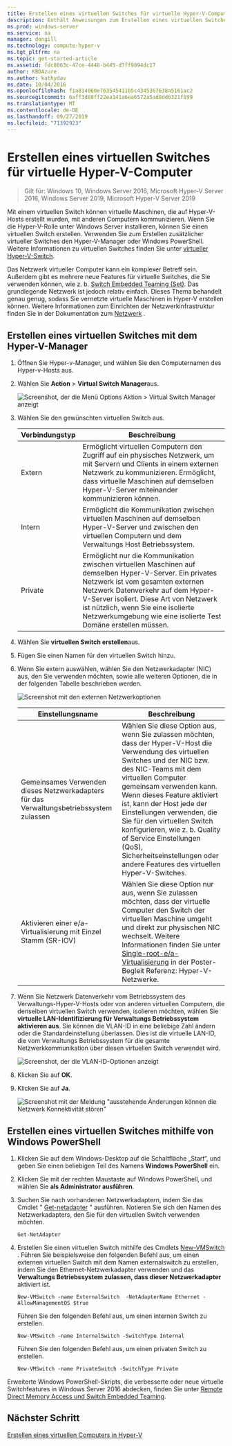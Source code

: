 ```yaml
---
title: Erstellen eines virtuellen Switches für virtuelle Hyper-V-Computer
description: Enthält Anweisungen zum Erstellen eines virtuellen Switches mit dem Hyper-V-Manager oder Windows PowerShell.
ms.prod: windows-server
ms.service: na
manager: dongill
ms.technology: compute-hyper-v
ms.tgt_pltfrm: na
ms.topic: get-started-article
ms.assetid: fdc8063c-47ce-4448-b445-d7ff9894dc17
author: KBDAzure
ms.author: kathydav
ms.date: 10/04/2016
ms.openlocfilehash: f1a814060e763545411b5c4345367638a5161ac2
ms.sourcegitcommit: 6aff3d88ff22ea141a6ea6572a5ad8dd6321f199
ms.translationtype: MT
ms.contentlocale: de-DE
ms.lasthandoff: 09/27/2019
ms.locfileid: "71392923"
---
```

# <a name="create-a-virtual-switch-for-hyper-v-virtual-machines"></a>Erstellen eines virtuellen Switches für virtuelle Hyper-V-Computer

>Gilt für: Windows 10, Windows Server 2016, Microsoft Hyper-V Server 2016, Windows Server 2019, Microsoft Hyper-V Server 2019
  
Mit einem virtuellen Switch können virtuelle Maschinen, die auf Hyper-V-Hosts erstellt wurden, mit anderen Computern kommunizieren. Wenn Sie die Hyper-V-Rolle unter Windows Server installieren, können Sie einen virtuellen Switch erstellen. Verwenden Sie zum Erstellen zusätzlicher virtueller Switches den Hyper-V-Manager oder Windows PowerShell. Weitere Informationen zu virtuellen Switches finden Sie unter [virtueller Hyper-V-Switch](../../hyper-v-virtual-switch/Hyper-V-Virtual-Switch.md).  
  
Das Netzwerk virtueller Computer kann ein komplexer Betreff sein. Außerdem gibt es mehrere neue Features für virtuelle Switches, die Sie verwenden können, wie z. b. [Switch Embedded Teaming (Set)](../../hyper-v-virtual-switch/RDMA-and-Switch-Embedded-Teaming.md#switch-embedded-teaming-set). Das grundlegende Netzwerk ist jedoch relativ einfach. Dieses Thema behandelt genau genug, sodass Sie vernetzte virtuelle Maschinen in Hyper-V erstellen können. Weitere Informationen zum Einrichten der Netzwerkinfrastruktur finden Sie in der Dokumentation zum [Netzwerk](../../../networking/Networking.md) .   
  
## <a name="create-a-virtual-switch-by-using-hyper-v-manager"></a>Erstellen eines virtuellen Switches mit dem Hyper-V-Manager  
  
1.  Öffnen Sie Hyper-v-Manager, und wählen Sie den Computernamen des Hyper-v-Hosts aus.  
  
2.  Wählen Sie **Action** > **Virtual Switch Manager**aus.  
  
    ![Screenshot, der die Menü Options Aktion > Virtual Switch Manager anzeigt](../media/Hyper-V-Action-VSwitchManager.png)  
  
3.  Wählen Sie den gewünschten virtuellen Switch aus.  
  
    |Verbindungstyp|Beschreibung|  
    |-------------------|---------------|  
    |Extern|Ermöglicht virtuellen Computern den Zugriff auf ein physisches Netzwerk, um mit Servern und Clients in einem externen Netzwerk zu kommunizieren. Ermöglicht, dass virtuelle Maschinen auf demselben Hyper-V-Server miteinander kommunizieren können.|  
    |Intern|Ermöglicht die Kommunikation zwischen virtuellen Maschinen auf demselben Hyper-V-Server und zwischen den virtuellen Computern und dem Verwaltungs Host Betriebssystem.|  
    |Private|Ermöglicht nur die Kommunikation zwischen virtuellen Maschinen auf demselben Hyper-V-Server. Ein privates Netzwerk ist vom gesamten externen Netzwerk Datenverkehr auf dem Hyper-V-Server isoliert. Diese Art von Netzwerk ist nützlich, wenn Sie eine isolierte Netzwerkumgebung wie eine isolierte Test Domäne erstellen müssen.|  
  
4.  Wählen Sie **virtuellen Switch erstellen**aus.  
  
5.  Fügen Sie einen Namen für den virtuellen Switch hinzu.  
  
6.  Wenn Sie extern auswählen, wählen Sie den Netzwerkadapter (NIC) aus, den Sie verwenden möchten, sowie alle weiteren Optionen, die in der folgenden Tabelle beschrieben werden.  
  
    ![Screenshot mit den externen Netzwerkoptionen](../media/Hyper-V-NewVSwitch-ExternalOptions.png)  
  
    |Einstellungsname|Beschreibung|  
    |----------------|---------------|  
    |Gemeinsames Verwenden dieses Netzwerkadapters für das Verwaltungsbetriebssystem zulassen|Wählen Sie diese Option aus, wenn Sie zulassen möchten, dass der Hyper-V-Host die Verwendung des virtuellen Switches und der NIC bzw. des NIC-Teams mit dem virtuellen Computer gemeinsam verwenden kann. Wenn dieses Feature aktiviert ist, kann der Host jede der Einstellungen verwenden, die Sie für den virtuellen Switch konfigurieren, wie z. b. Quality of Service Einstellungen (QoS), Sicherheitseinstellungen oder andere Features des virtuellen Hyper-V-Switches.|  
    |Aktivieren einer e/a-Virtualisierung mit Einzel Stamm (SR-IOV)|Wählen Sie diese Option nur aus, wenn Sie zulassen möchten, dass der virtuelle Computer den Switch der virtuellen Maschine umgeht und direkt zur physischen NIC wechselt. Weitere Informationen finden Sie unter [Single-root-e/a-Virtualisierung](https://technet.microsoft.com/library/dn641211.aspx#Sec4) in der Poster-Begleit Referenz: Hyper-V-Netzwerke.|  
  
7.  Wenn Sie Netzwerk Datenverkehr vom Betriebssystem des Verwaltungs-Hyper-V-Hosts oder von anderen virtuellen Computern, die denselben virtuellen Switch verwenden, isolieren möchten, wählen Sie **virtuelle LAN-Identifizierung für Verwaltungs Betriebssystem aktivieren aus**. Sie können die VLAN-ID in eine beliebige Zahl ändern oder die Standardeinstellung überlassen. Dies ist die virtuelle LAN-ID, die vom Verwaltungs Betriebssystem für die gesamte Netzwerkkommunikation über diesen virtuellen Switch verwendet wird.  
  
    ![Screenshot, der die VLAN-ID-Optionen anzeigt](../media/Hyper-V-NewSwitch-VLAN.png)  
  
8.  Klicken Sie auf **OK**.  
  
9. Klicken Sie auf **Ja**.  
  
    ![Screenshot mit der Meldung "ausstehende Änderungen können die Netzwerk Konnektivität stören"](../media/Hyper-V-NewVSwitch-DisruptNetwork.png)  
  
## <a name="create-a-virtual-switch-by-using-windows-powershell"></a>Erstellen eines virtuellen Switches mithilfe von Windows PowerShell  
  
1.  Klicken Sie auf dem Windows-Desktop auf die Schaltfläche „Start“, und geben Sie einen beliebigen Teil des Namens **Windows PowerShell** ein.  
  
2.  Klicken Sie mit der rechten Maustaste auf Windows PowerShell, und wählen Sie **als Administrator ausführen**.  
  
3.  Suchen Sie nach vorhandenen Netzwerkadaptern, indem Sie das Cmdlet " [Get-netadapter](https://technet.microsoft.com/library/jj130867.aspx) " ausführen. Notieren Sie sich den Namen des Netzwerkadapters, den Sie für den virtuellen Switch verwenden möchten.  
  
    ```  
    Get-NetAdapter  
    ```  
  
4.  Erstellen Sie einen virtuellen Switch mithilfe des Cmdlets [New-VMSwitch](https://technet.microsoft.com/library/hh848455.aspx) . Führen Sie beispielsweise den folgenden Befehl aus, um einen externen virtuellen Switch mit dem Namen externalswitch zu erstellen, indem Sie den Ethernet-Netzwerkadapter verwenden und das **Verwaltungs Betriebssystem zulassen, dass dieser Netzwerkadapter** aktiviert ist.  
  
    ```  
    New-VMSwitch -name ExternalSwitch  -NetAdapterName Ethernet -AllowManagementOS $true  
    ```  
  
    Führen Sie den folgenden Befehl aus, um einen internen Switch zu erstellen.  
  
    ```  
    New-VMSwitch -name InternalSwitch -SwitchType Internal  
    ```  
  
    Führen Sie den folgenden Befehl aus, um einen privaten Switch zu erstellen.  
  
    ```  
    New-VMSwitch -name PrivateSwitch -SwitchType Private  
    ```  
  
Erweiterte Windows PowerShell-Skripts, die verbesserte oder neue virtuelle Switchfeatures in Windows Server 2016 abdecken, finden Sie unter [Remote Direct Memory Access und Switch Embedded Teaming](../../hyper-v-virtual-switch/RDMA-and-Switch-Embedded-Teaming.md).  

  
## <a name="next-step"></a>Nächster Schritt  
[Erstellen eines virtuellen Computers in Hyper-V](Create-a-virtual-machine-in-Hyper-V.md)  
  



